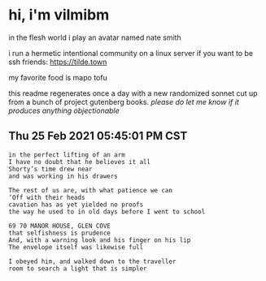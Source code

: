 # hi, i'm vilmibm

in the flesh world i play an avatar named nate smith

i run a hermetic intentional community on a linux server if you want to be ssh friends: https://tilde.town

my favorite food is mapo tofu

this readme regenerates once a day with a new randomized sonnet cut up from a bunch of project gutenberg books.
_please do let me know if it produces anything objectionable_

## Thu 25 Feb 2021 05:45:01 PM CST

    in the perfect lifting of an arm
    I have no doubt that he believes it all
    Shorty’s time drew near
    and was working in his drawers
    
    The rest of us are, with what patience we can
    ‘Off with their heads
    cavation has as yet yielded no proofs
    the way he used to in old days before I went to school
    
    69 70 MANOR HOUSE, GLEN COVE
    that selfishness is prudence
    And, with a warning look and his finger on his lip
    The envelope itself was likewise full
    
    I obeyed him, and walked down to the traveller
    room to search a light that is simpler
